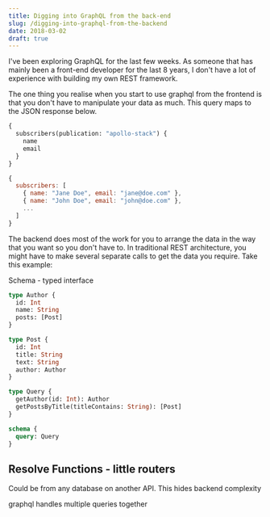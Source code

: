 ```yaml
---
title: Digging into GraphQL from the back-end
slug: /digging-into-graphql-from-the-backend
date: 2018-03-02
draft: true
---
```


I've been exploring GraphQL for the last few weeks. As someone that has mainly been a front-end developer for the last 8 years, I don't have a lot of experience with building my own REST framework.

<!-- One of the things I have found myself doing less of since starting to use GraphQL is having to sift through a bunch of data I don't need. Since the REST endpoints almost have 0 idea what you want, you often get a lot of unnecessary data with it. However with GraphQL the query language is built so you can ask for specifically what you want. You can think of it as REST with more control as you can specific the kind of data you want back. -->

The one thing you realise when you start to use graphql from the frontend is that you don't have to manipulate your data as much. This query maps to the JSON response below.

```graphql
{
  subscribers(publication: "apollo-stack") {
    name
    email
  }
}
```

```js
{
  subscribers: [
    { name: "Jane Doe", email: "jane@doe.com" },
    { name: "John Doe", email: "john@doe.com" },
    ...
  ]
}
```

The backend does most of the work for you to arrange the data in the way that you want so you don't have to. In traditional REST architecture, you might have to make several separate calls to get the data you require. Take this example:

Schema - typed interface

```graphql
type Author {
  id: Int
  name: String
  posts: [Post]
}

type Post {
  id: Int
  title: String
  text: String
  author: Author
}

type Query {
  getAuthor(id: Int): Author
  getPostsByTitle(titleContains: String): [Post]
}

schema {
  query: Query
}
```

## Resolve Functions - little routers

Could be from any database on another API. This hides backend complexity

graphql handles multiple queries together
